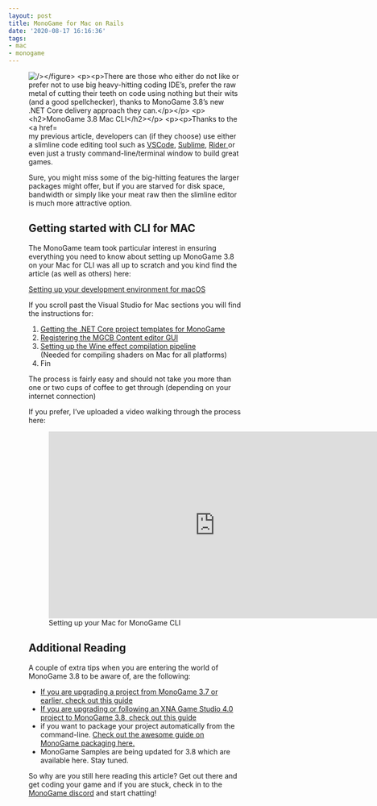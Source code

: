 ```yaml
---
layout: post
title: MonoGame for Mac on Rails
date: '2020-08-17 16:16:36'
tags:
- mac
- monogame
---
```


<figure class="wp-block-image size-large"><img src="https://media.giphy.com/media/idwHsrrEkqQws34iPk/giphy.gif" alt="/&gt;&lt;/figure&gt;

&lt;p&gt;There are those who either do not like or prefer not to use big heavy-hitting coding IDE’s, prefer the raw metal of cutting their teeth on code using nothing but their wits (and a good spellchecker), thanks to MonoGame 3.8’s new .NET Core delivery approach they can.&lt;/p&gt;

&lt;h2&gt;MonoGame 3.8 Mac CLI&lt;/h2&gt;

&lt;p&gt;Thanks to the &lt;a href=" https: target="_blank" rel="noreferrer noopener" title="MonoGame CLI for the win">aforementioned Command-line/Terminal (CLI) approach mentioned in <a href="https://darkgenesis.zenithmoon.com/monogame-blasts-into-the-future-with-dotnet-core/" target="_blank" rel="noreferrer noopener" title="MonoGame blasts into the future">my previous article</a>, developers can (if they choose) use either a slimline code editing tool such as <a href="https://code.visualstudio.com/" target="_blank" rel="noreferrer noopener" title="Visual Studio Code">VSCode</a>, <a href="https://www.sublimetext.com/" target="_blank" rel="noreferrer noopener" title="Sublime text editor">Sublime</a>, <a href="https://www.jetbrains.com/rider/" target="_blank" rel="noreferrer noopener" title="Jetbrains Rider">Rider </a>or even just a trusty command-line/terminal window to build great games.

<p>Sure, you might miss some of the big-hitting features the larger packages might offer, but if you are starved for disk space, bandwidth or simply like your meat raw then the slimline editor is much more attractive option.</p>

<h2>Getting started with CLI for MAC</h2>

<p>The MonoGame team took particular interest in ensuring everything you need to know about setting up MonoGame 3.8 on your Mac for CLI was all up to scratch and you kind find the article (as well as others) here:</p>

<p><a href="https://docs.monogame.net/articles/getting_started/1_setting_up_your_development_environment_macos.html" target="_blank" rel="noreferrer noopener" title="Setting up your development environment for macOS">Setting up your development environment for macOS</a></p>

<p>If you scroll past the Visual Studio for Mac sections you will find the instructions for:</p>

<ol>
<li><a href="https://docs.monogame.net/articles/getting_started/1_setting_up_your_development_environment_macos.html#optional-install-monogame-templates-for-net-core-cli-or-rider-ide" target="_blank" rel="noreferrer noopener">Getting the .NET Core project templates for MonoGame</a></li>
<li><a href="https://docs.monogame.net/articles/getting_started/1_setting_up_your_development_environment_macos.html#optional-install-mgcb-editor" target="_blank" rel="noreferrer noopener">Registering the MGCB Content editor GUI</a></li>
<li>
<a href="https://docs.monogame.net/articles/getting_started/1_setting_up_your_development_environment_macos.html#optional-set-up-wine-for-effect-compilation" target="_blank" rel="noreferrer noopener">Setting up the Wine effect compilation pipeline</a><br>(Needed for compiling shaders on Mac for all platforms)</li>
<li>Fin</li>
</ol>

<p>The process is fairly easy and should not take you more than one or two cups of coffee to get through (depending on your internet connection)</p>

<p>If you prefer, I’ve uploaded a video walking through the process here:</p>

<figure class="wp-block-embed-youtube wp-block-embed is-type-video is-provider-youtube wp-embed-aspect-16-9 wp-has-aspect-ratio"><div class="wp-block-embed__wrapper">
<iframe loading="lazy" title="Setting up your Mac for MonoGame CLI" width="660" height="371" src="https://www.youtube.com/embed/2c_41vMhDYo?feature=oembed" frameborder="0" allow="accelerometer; autoplay; clipboard-write; encrypted-media; gyroscope; picture-in-picture" allowfullscreen></iframe>
</div>
<figcaption>Setting up your Mac for MonoGame CLI</figcaption></figure>

<h2>Additional Reading</h2>

<p>A couple of extra tips when you are entering the world of MonoGame 3.8 to be aware of, are the following:</p>

<ul>
<li><a href="https://docs.monogame.net/articles/migrate_37.html" target="_blank" rel="noreferrer noopener">If you are upgrading a project from MonoGame 3.7 or earlier, check out this guide</a></li>
<li><a href="https://docs.monogame.net/articles/migrate_xna.html" target="_blank" rel="noreferrer noopener">If you are upgrading or following an XNA Game Studio 4.0 project to MonoGame 3.8, check out this guide</a></li>
<li>if you want to package your project automatically from the command-line. <a href="https://docs.monogame.net/articles/packaging_games.html" target="_blank" rel="noreferrer noopener">Check out the awesome guide on MonoGame packaging here.</a>
</li>
<li>MonoGame Samples are being updated for 3.8 which are available here. Stay tuned.</li>
</ul>

<p>So why are you still here reading this article? Get out there and get coding your game and if you are stuck, check in to the <a href="https://discord.gg/xCehJFD" target="_blank" rel="noreferrer noopener" title="MonoGame Discord server">MonoGame discord</a> and start chatting!</p>
</figure>